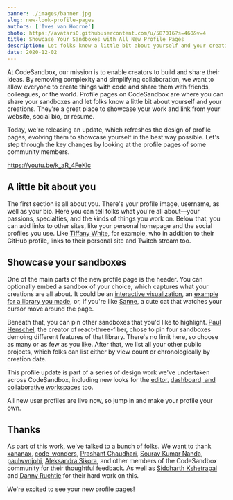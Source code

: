 ```yaml
---
banner: ./images/banner.jpg
slug: new-look-profile-pages
authors: ['Ives van Hoorne']
photo: https://avatars0.githubusercontent.com/u/587016?s=460&v=4
title: Showcase Your Sandboxes with All New Profile Pages
description: Let folks know a little bit about yourself and your creations with our new look profile pages.
date: 2020-12-02
---
```


At CodeSandbox, our mission is to enable creators to build and share their ideas. By removing complexity and simplifying collaboration, we want to allow everyone to create things with code and share them with friends, colleagues, or the world. Profile pages on CodeSandbox are where you can share your sandboxes and let folks know a little bit about yourself and your creations. They're a great place to showcase your work and link from your website, social bio, or resume.

Today, we're releasing an update, which refreshes the design of profile pages, evolving them to showcase yourself in the best way possible. Let's step through the key changes by looking at the profile pages of some community members.

https://youtu.be/k_aR_4FeKlc

## A little bit about you
The first section is all about you. There's your profile image, username, as well as your bio. Here you can tell folks what you're all about—your passions, specialties, and the kinds of things you work on. Below that, you can add links to other sites, like your personal homepage and the social profiles you use. Like [Tiffany White](https://codesandbox.io/u2/twhite96), for example, who in addition to their GitHub profile, links to their personal site and Twitch stream too.

## Showcase your sandboxes
One of the main parts of the new profile page is the header. You can optionally embed a sandbox of your choice, which captures what your creations are all about. It could be an [interactive visualization](https://codesandbox.io/u2/DannyRuchtie), an [example for a library you made](https://codesandbox.io/u2/camflan), or, if you're like [Sanne](https://codesandbox.io/u2/sannek), a cute cat that watches your cursor move around the page.

Beneath that, you can pin other sandboxes that you'd like to highlight. [Paul Henschel](https://codesandbox.io/u2/drcmda), the creator of react-three-fiber, chose to pin four sandboxes demoing different features of that library. There's no limit here, so choose as many or as few as you like. After that, we list all your other public projects, which folks can list either by view count or chronologically by creation date.

This profile update is part of a series of design work we've undertaken across CodeSandbox, including new looks for the [editor](https://codesandbox.io/post/new-look-editor), [dashboard, and collaborative workspaces](https://codesandbox.io/post/new-dashboard) too.

All new user profiles are live now, so jump in and make your profile your own.

## Thanks
As part of this work, we've talked to a bunch of folks. We want to thank [xananax](https://twitter.com/xananax), [code_wonders](https://twitter.com/code_wonders), [Prashant Chaudhari](pandaa880), [Sourav Kumar Nanda](https://twitter.com/SouravInsights), [paulwvnjohi](https://twitter.com/paulwvnjohi), [Aleksandra Sikora](https://twitter.com/aleksandrasays), and other members of the CodeSandbox community for their thoughtful feedback. As well as [Siddharth Kshetrapal](https://twitter.com/siddharthkp) and [Danny Ruchtie](https://twitter.com/druchtie) for their hard work on this.

We're excited to see your new profile pages!
